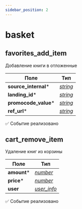 ```yaml
---
sidebar_position: 2
--- 
```

# basket


## favorites_add_item

Добавление книги в отложенные

| Поле | Тип |
|-|-|
| **source_internal*** | *[string](/docs/types#string)* |
| **landing_id*** | *[string](/docs/types#string)* |
| **promocode_value*** | *[string](/docs/types#string)* |
| **ref_url*** | *[string](/docs/types#string)* |


✅ Событие реализовано


## cart_remove_item

Удаление книг из корзины

| Поле | Тип |
|-|-|
| **amount*** | *[number](/docs/types#number)* |
| **price*** | *[number](/docs/types#number)* |
| **user** | *[user_info](/docs/types#user_info)* |


✅ Событие реализовано

